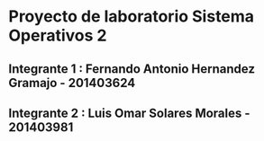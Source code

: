 # Proyecto de laboratorio Sistema Operativos 2
## Integrante 1 : Fernando Antonio Hernandez Gramajo - 201403624
## Integrante 2 : Luis Omar Solares Morales          - 201403981